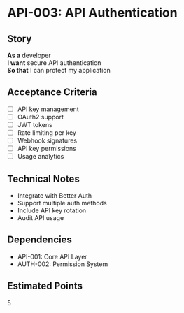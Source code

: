 # API-003: API Authentication

## Story
**As a** developer  
**I want** secure API authentication  
**So that** I can protect my application

## Acceptance Criteria
- [ ] API key management
- [ ] OAuth2 support
- [ ] JWT tokens
- [ ] Rate limiting per key
- [ ] Webhook signatures
- [ ] API key permissions
- [ ] Usage analytics

## Technical Notes
- Integrate with Better Auth
- Support multiple auth methods
- Include API key rotation
- Audit API usage

## Dependencies
- API-001: Core API Layer
- AUTH-002: Permission System

## Estimated Points
5